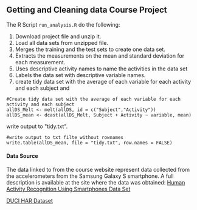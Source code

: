 ## Getting and Cleaning data Course Project
The R Script `run_analysis.R` do the following:

1. Download project file and unzip it.
2. Load all data sets from unzipped file.
3. Merges the training and the test sets to create one data set.
4. Extracts the measurements on the mean and standard deviation for each measurement. 
5. Uses descriptive activity names to name the activities in the data set
6. Labels the data set with descriptive variable names. 
7. create tidy data set with the average of each variable for each activity and each subject and 
```
#Create tidy data set with the average of each variable for each activity and each subject
allDS_Melt <- melt(allDS, id = c("Subject","Activity"))
allDS_mean <- dcast(allDS_Melt, Subject + Activity ~ variable, mean)
```
write output to "tidy.txt".
```
#write output to txt filte without rownames
write.table(allDS_mean, file = "tidy.txt", row.names = FALSE)
```

#### Data Source
The data linked to from the course website represent data collected from the accelerometers from the Samsung Galaxy S smartphone. A full description is available at the site where the data was obtained: 
[Human Activity Recognition Using Smartphones Data Set](http://archive.ics.uci.edu/ml/datasets/Human+Activity+Recognition+Using+Smartphones)
 

[DUCI HAR Dataset](https://d396qusza40orc.cloudfront.net/getdata%2Fprojectfiles%2FUCI%20HAR%20Dataset.zip) 

